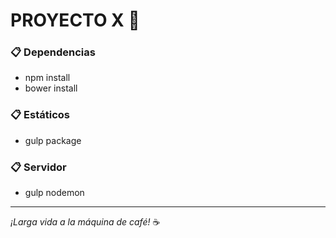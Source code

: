 # PROYECTO X :fu:

### :clipboard: Dependencias
- npm install
- bower install

### :clipboard: Estáticos
- gulp package

### :clipboard: Servidor
- gulp nodemon

---

*¡Larga vida a la máquina de café!* :coffee: